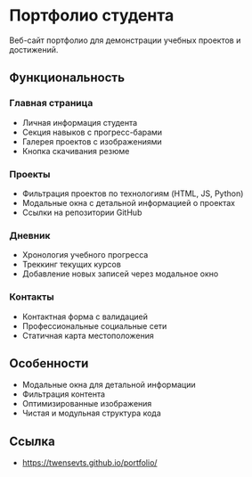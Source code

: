 # Портфолио студента

Веб-сайт портфолио для демонстрации учебных проектов и достижений.

## Функциональность

### Главная страница
- Личная информация студента
- Секция навыков с прогресс-барами
- Галерея проектов с изображениями
- Кнопка скачивания резюме

### Проекты
- Фильтрация проектов по технологиям (HTML, JS, Python)
- Модальные окна с детальной информацией о проектах
- Ссылки на репозитории GitHub

### Дневник
- Хронология учебного прогресса
- Треккинг текущих курсов
- Добавление новых записей через модальное окно

### Контакты
- Контактная форма с валидацией
- Профессиональные социальные сети
- Статичная карта местоположения

## Особенности

- Модальные окна для детальной информации
- Фильтрация контента
- Оптимизированные изображения
- Чистая и модульная структура кода

## Ссылка

- https://twensevts.github.io/portfolio/